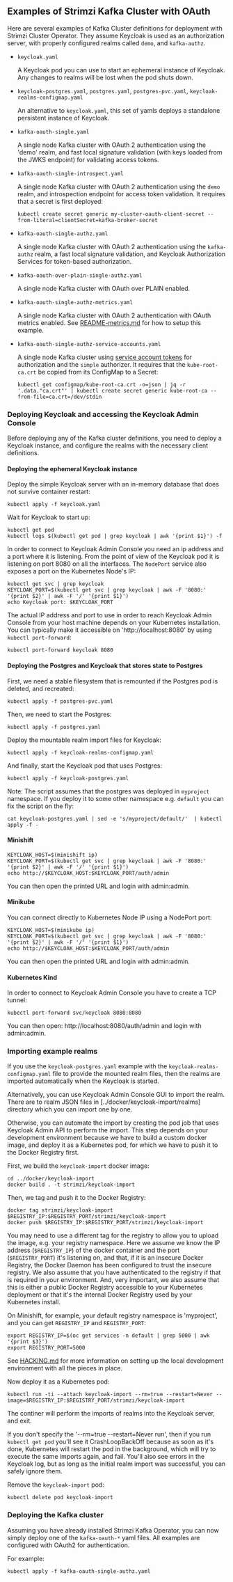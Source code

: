 Examples of Strimzi Kafka Cluster with OAuth
--------------------------------------------

Here are several examples of Kafka Cluster definitions for deployment with Strimzi Cluster Operator.
They assume Keycloak is used as an authorization server, with properly configured realms called `demo`, and `kafka-authz`.

* `keycloak.yaml`

  A Keycloak pod you can use to start an ephemeral instance of Keycloak. Any changes to realms will be lost when the pod shuts down.

* `keycloak-postgres.yaml`, `postgres.yaml`, `postgres-pvc.yaml`, `keycloak-realms-configmap.yaml`

  An alternative to `keycloak.yaml`, this set of yamls deploys a standalone persistent instance of Keycloak.

* `kafka-oauth-single.yaml`

  A single node Kafka cluster with OAuth 2 authentication using the 'demo' realm, and fast local signature validation (with keys loaded from the JWKS endpoint) for validating access tokens.

* `kafka-oauth-single-introspect.yaml`

  A single node Kafka cluster with OAuth 2 authentication using the `demo` realm, and introspection endpoint for access token validation. It requires that a secret is first deployed:

      kubectl create secret generic my-cluster-oauth-client-secret --from-literal=clientSecret=kafka-broker-secret

* `kafka-oauth-single-authz.yaml`

  A single node Kafka cluster with OAuth 2 authentication using the `kafka-authz` realm, a fast local signature validation, and Keycloak Authorization Services for token-based authorization.

* `kafka-oauth-over-plain-single-authz.yaml`

  A single node Kafka cluster with OAuth over PLAIN enabled.

* `kafka-oauth-single-authz-metrics.yaml`

  A single node Kafka cluster with OAuth 2 authentication with OAuth metrics enabled.
  See [README-metrics.md]() for how to setup this example.

* `kafka-oauth-single-authz-service-accounts.yaml`

  A single node Kafka cluster using [service account tokens](https://kubernetes.io/docs/reference/access-authn-authz/authentication/#service-account-tokens) for authorization and the `simple` authorizer.
  It requires that the `kube-root-ca.crt` be copied from its ConfigMap to a Secret:
    
      kubectl get configmap/kube-root-ca.crt -o=json | jq -r '.data."ca.crt"' | kubectl create secret generic kube-root-ca --from-file=ca.crt=/dev/stdin

### Deploying Keycloak and accessing the Keycloak Admin Console

Before deploying any of the Kafka cluster definitions, you need to deploy a Keycloak instance, and configure the realms with the necessary client definitions.

#### Deploying the ephemeral Keycloak instance

Deploy the simple Keycloak server with an in-memory database that does not survive container restart:

    kubectl apply -f keycloak.yaml 

Wait for Keycloak to start up:

    kubectl get pod
    kubectl logs $(kubectl get pod | grep keycloak | awk '{print $1}') -f

In order to connect to Keycloak Admin Console you need an ip address and a port where it is listening. From the point of view of the Keycloak pod it is listening on port 8080 on all the interfaces. The `NodePort` service also exposes a port on the Kubernetes Node's IP:

    kubectl get svc | grep keycloak
    KEYCLOAK_PORT=$(kubectl get svc | grep keycloak | awk -F '8080:' '{print $2}' | awk -F '/' '{print $1}')
    echo Keycloak port: $KEYCLOAK_PORT 

The actual IP address and port to use in order to reach Keycloak Admin Console from your host machine depends on your Kubernetes installation.
You can typically make it accessible on 'http://localhost:8080' by using `kubectl port-forward`:

    kubectl port-forward keycloak 8080


#### Deploying the Postgres and Keycloak that stores state to Postgres

First, we need a stable filesystem that is remounted if the Postgres pod is deleted, and recreated:

    kubectl apply -f postgres-pvc.yaml
    
Then, we need to start the Postgres:

    kubectl apply -f postgres.yaml

Deploy the mountable realm import files for Keycloak:

    kubectl apply -f keycloak-realms-configmap.yaml
    
And finally, start the Keycloak pod that uses Postgres:

    kubectl apply -f keycloak-postgres.yaml

Note: The script assumes that the postgres was deployed in `myproject` namespace. If you deploy it to some other namespace
e.g. `default` you can fix the script on the fly:

    cat keycloak-postgres.yaml | sed -e 's/myproject/default/'  | kubectl apply -f -


#### Minishift

    KEYCLOAK_HOST=$(minishift ip)
    KEYCLOAK_PORT=$(kubectl get svc | grep keycloak | awk -F '8080:' '{print $2}' | awk -F '/' '{print $1}')
    echo http://$KEYCLOAK_HOST:$KEYCLOAK_PORT/auth/admin

You can then open the printed URL and login with admin:admin.


#### Minikube

You can connect directly to Kubernetes Node IP using a NodePort port:

    KEYCLOAK_HOST=$(minikube ip)
    KEYCLOAK_PORT=$(kubectl get svc | grep keycloak | awk -F '8080:' '{print $2}' | awk -F '/' '{print $1}')
    echo http://$KEYCLOAK_HOST:$KEYCLOAK_PORT/auth/admin

You can then open the printed URL and login with admin:admin.


#### Kubernetes Kind

In order to connect to Keycloak Admin Console you have to create a TCP tunnel:

    kubectl port-forward svc/keycloak 8080:8080
    
You can then open: http://localhost:8080/auth/admin and login with admin:admin.    


### Importing example realms

If you use the `keycloak-postgres.yaml` example with the `keycloak-realms-configmap.yaml` file to provide the mounted realm files, then the realms are imported automatically when the Keycloak is started.

Alternatively, you can use Keycloak Admin Console GUI to import the realm. There are to realm JSON files in [../docker/keycloak-import/realms] directory which you can import one by one.

Otherwise, you can automate the import by creating the pod job that uses Keycloak Admin API to perform the import.
This step depends on your development environment because we have to build a custom docker image, and deploy it as a Kubernetes pod, for which we have to push it to the Docker Registry first.

First, we build the `keycloak-import` docker image:

    cd ../docker/keycloak-import
    docker build . -t strimzi/keycloak-import

Then, we tag and push it to the Docker Registry:

    docker tag strimzi/keycloak-import $REGISTRY_IP:$REGISTRY_PORT/strimzi/keycloak-import
    docker push $REGISTRY_IP:$REGISTRY_PORT/strimzi/keycloak-import

You may need to use a different tag for the registry to allow you to upload the image, e.g. your registry namespace.
Here we assume we know the IP address (`$REGISTRY_IP`) of the docker container and the port (`$REGISTRY_PORT`) it's listening on, and that, if it is an insecure Docker Registry, the Docker Daemon has been configured to trust the insecure registry. 
We also assume that you have authenticated to the registry if that is required in your environment. 
And, very important, we also assume that this is either a public Docker Registry accessible to your Kubernetes deployment or that it's the internal Docker Registry used by your Kubernetes install.

On Minishift, for example, your default registry namespace is 'myproject', and you can get `REGISTRY_IP` and `REGISTRY_PORT`:

    export REGISTRY_IP=$(oc get services -n default | grep 5000 | awk '{print $3}')
    export REGISTRY_PORT=5000

See [HACKING.md](../../HACKING.md) for more information on setting up the local development environment with all the pieces in place.


Now deploy it as a Kubernetes pod:

    kubectl run -ti --attach keycloak-import --rm=true --restart=Never --image=$REGISTRY_IP:$REGISTRY_PORT/strimzi/keycloak-import

The continer will perform the imports of realms into the Keycloak server, and exit.

If you don't specify the '--rm=true --restart=Never run', then if you run `kubectl get pod` you'll see it CrashLoopBackOff because as soon as it's done, Kubernetes will restart the pod in the background, which will try to execute the same imports again, and fail. 
You'll also see errors in the Keycloak log, but as long as the initial realm import was successful, you can safely ignore them.

Remove the `keycloak-import` pod:

    kubectl delete pod keycloak-import


### Deploying the Kafka cluster

Assuming you have already installed Strimzi Kafka Operator, you can now simply deploy one of the `kafka-oauth-*` yaml files. All examples are configured with OAuth2 for authentication.

For example:

    kubectl apply -f kafka-oauth-single-authz.yaml


